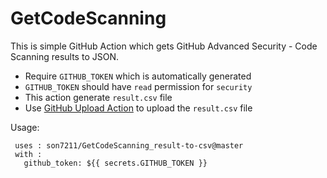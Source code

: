 # GetCodeScanning

This is simple GitHub Action which gets GitHub Advanced Security - Code Scanning results to JSON. 

- Require `GITHUB_TOKEN` which is automatically generated
- `GITHUB_TOKEN` should have `read` permission for `security`
- This action generate `result.csv` file
- Use [GitHub Upload Action](https://github.com/actions/upload-artifact) to upload the `result.csv` file 

Usage:

 ``` 
  uses : son7211/GetCodeScanning_result-to-csv@master
  with :
    github_token: ${{ secrets.GITHUB_TOKEN }}
 ```
